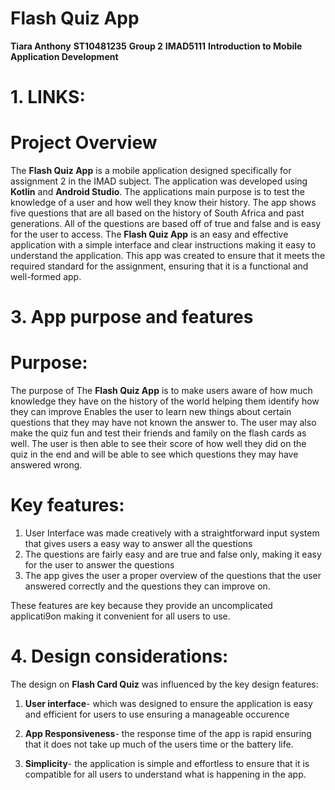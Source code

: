 # Flash Quiz App
**Tiara Anthony**
**ST10481235**
**Group 2**
**IMAD5111**
**Introduction to Mobile Application Development**

# 1. LINKS:


# Project Overview
The **Flash Quiz App** is a mobile application designed specifically for assignment 2 in the IMAD subject.
The application was developed using **Kotlin** and **Android Studio**.
The applications main purpose is to test the knowledge of a user and how well they know their history. 
The app shows five questions that are all based on the history of South Africa and past generations. All of the questions are based off of true and false and is easy for the user to access.
The **Flash Quiz App** is an easy and effective application with a simple interface and clear instructions making it easy to understand the application.
This app was created to ensure that it meets the required standard for the assignment, ensuring that it is a functional and well-formed app.

 # 3. App purpose and features
# Purpose:
The purpose of The **Flash Quiz App** is to make users aware of how much knowledge they have on the history of the world helping them identify how they can improve 
Enables the user to learn new things about certain questions that they may have not known the answer to.
The user may also make the quiz fun and test their friends and family on the flash cards as well.
The user is then able to see their score of how well they did on the quiz in the end and will be able to see which questions they may have answered wrong.

# Key features:
1. User Interface was made creatively with a straightforward input system that gives users a easy way to answer all the questions
2. The questions are fairly easy and are true and false only, making it easy for the user to answer the questions
3. The app gives the user a proper overview of the questions that the user answered correctly and the questions they can improve on.

These features are key because they provide an uncomplicated applicati9on making it convenient for all users to use.

 # 4. Design considerations:
The design on **Flash Card Quiz** was influenced by the key design features:
1. **User interface**- which was designed to ensure the application is easy and efficient for users to use ensuring a manageable occurence
   
2. **App Responsiveness**- the response time of the app is rapid ensuring that it does not take up much of the users time or the battery life.
 
3. **Simplicity**- the application is simple and effortless to ensure that it is compatible for all users to understand what is happening in the app.

